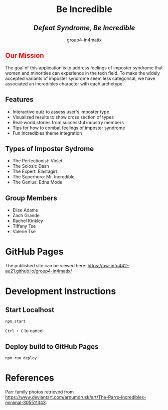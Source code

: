 <h1 align="center">Be Incredible</h1>

<h2 align="center"><em>Defeat Syndrome, Be Incredible</em></h2>

<p align="center">group4-in4matix</p>

<h2 style="color:red">Our Mission </h2>
<!-- ## Our Mission -->
The goal of this application is to address feelings of imposter syndrome that women and minorities can experience in the tech field. To make the widely accepted variants of imposter syndrome seem less categorical, we have associated an Incredibles character with each archetype.

## Features
* Interactive quiz to assess user's imposter type
* Visualized results to show cross section of types
* Real-world stories from successful industry members
* Tips for how to combat feelings of imposter syndrome
* Fun Incredibles theme integration

## Types of Imposter Sydrome
* The Perfectionist: Violet
* The Solosit: Dash
* The Expert: Elastagirl
* The Superhero: Mr. Incredible
* The Genius: Edna Mode

## Group Members
* Elise Adams
* Zach Grande
* Rachel Kinkley
* Tiffany Tse
* Valerie Tse

# GitHub Pages
The published site can be viewed here: https://uw-info442-au21.github.io/group4-in4matix/

# Development Instructions

## Start Localhost

`npm start`

`Ctrl + C` to cancel

## Deploy build to GitHub Pages

`npm run deploy`

# References
Parr family photos retrieved from https://www.deviantart.com/arnumdrusk/art/The-Parrs-Incredibles-minimal-305511343.
